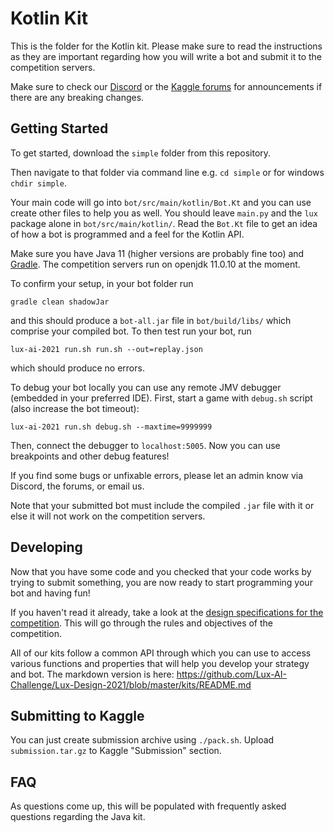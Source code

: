 # Kotlin Kit

This is the folder for the Kotlin kit. Please make sure to read the instructions as they are important regarding how you will write a bot and submit it to the competition servers.

Make sure to check our [Discord](https://discord.gg/aWJt3UAcgn) or the [Kaggle forums](https://www.kaggle.com/c/lux-ai-2021/discussion) for announcements if there are any breaking changes.

## Getting Started

To get started, download the `simple` folder from this repository.

Then navigate to that folder via command line e.g. `cd simple` or for windows `chdir simple`.

Your main code will go into `bot/src/main/kotlin/Bot.Kt` and you can use create other files to help you as well. You should leave `main.py` and the `lux` package alone in `bot/src/main/kotlin/`. Read the `Bot.Kt` file to get an idea of how a bot is programmed and a feel for the Kotlin API.

Make sure you have Java 11 (higher versions are probably fine too) and [Gradle](https://gradle.org/install/). The competition servers run on openjdk 11.0.10 at the moment.

To confirm your setup, in your bot folder run

```
gradle clean shadowJar
```

and this should produce a `bot-all.jar` file in `bot/build/libs/` which comprise your compiled bot. To then test run your bot, run

```
lux-ai-2021 run.sh run.sh --out=replay.json
```

which should produce no errors.

To debug your bot locally you can use any remote JMV debugger (embedded in your preferred IDE).
First, start a game with `debug.sh` script (also increase the bot timeout):

```lux-ai-2021 run.sh debug.sh --maxtime=9999999```

Then, connect the debugger to `localhost:5005`. Now you can use breakpoints and other debug features!

If you find some bugs or unfixable errors, please let an admin know via Discord, the forums, or email us.

Note that your submitted bot must include the compiled `.jar` file with it or else it will not work on the competition servers.

## Developing

Now that you have some code and you checked that your code works by trying to submit something, you are now ready to start programming your bot and having fun!

If you haven't read it already, take a look at the [design specifications for the competition](https://lux-ai.org/specs-2021). This will go through the rules and objectives of the competition.

All of our kits follow a common API through which you can use to access various functions and properties that will help you develop your strategy and bot. The markdown version is here: https://github.com/Lux-AI-Challenge/Lux-Design-2021/blob/master/kits/README.md

## Submitting to Kaggle

You can just create submission archive using `./pack.sh`. Upload `submission.tar.gz` to Kaggle "Submission" section.

## FAQ

As questions come up, this will be populated with frequently asked questions regarding the Java kit.

